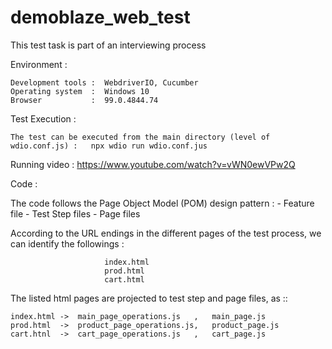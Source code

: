 # demoblaze_web_test
This test task is part of an interviewing process

Environment :

    Development tools :  WebdriverIO, Cucumber
    Operating system  :  Windows 10
    Browser           :  99.0.4844.74
    
         
Test Execution : 

    The test can be executed from the main directory (level of wdio.conf.js) :   npx wdio run wdio.conf.jus
    
Running video :  https://www.youtube.com/watch?v=vWN0ewVPw2Q

Code :

  The code follows the Page Object Model (POM) design pattern :    - Feature file
                                                                   - Test Step files
                                                                   - Page files

  According to the URL endings in the different pages of the test process, we can identify the followings :

                         index.html
                         prod.html
                         cart.html
                         
                          
                        
  The listed html pages are projected to test step and page files, as ::

    index.html ->  main_page_operations.js   ,   main_page.js
    prod.html  ->  product_page_operations.js,   product_page.js
    cart.htnl  ->  cart_page_operations.js   ,   cart_page.js     
  
